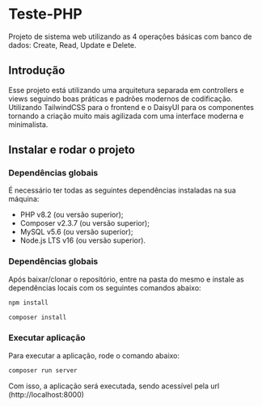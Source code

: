 # Teste-PHP
Projeto de sistema web utilizando as 4 operações básicas com banco de dados: Create, Read, Update e Delete.

## Introdução

Esse projeto está utilizando uma arquitetura separada em controllers e views seguindo boas práticas e padrões modernos de codificação.
Utilizando TailwindCSS para o frontend e o DaisyUI para os componentes tornando a criação muito mais agilizada com uma interface moderna e minimalista.

## Instalar e rodar o projeto

### Dependências globais

É necessário ter todas as seguintes dependências instaladas na sua máquina:

- PHP v8.2 (ou versão superior);
- Composer v2.3.7 (ou versão superior);
- MySQL v5.6 (ou versão superior);
- Node.js LTS v16 (ou versão superior).

### Dependências globais

Após baixar/clonar o reposítório, entre na pasta do mesmo e instale as dependências locais
com os seguintes comandos abaixo:

```bash
npm install
```

```bash
composer install
```

### Executar aplicação

Para executar a aplicação, rode o comando abaixo:

```bash
composer run server
```

Com isso, a aplicação será executada, sendo acessível pela url (http://localhost:8000)